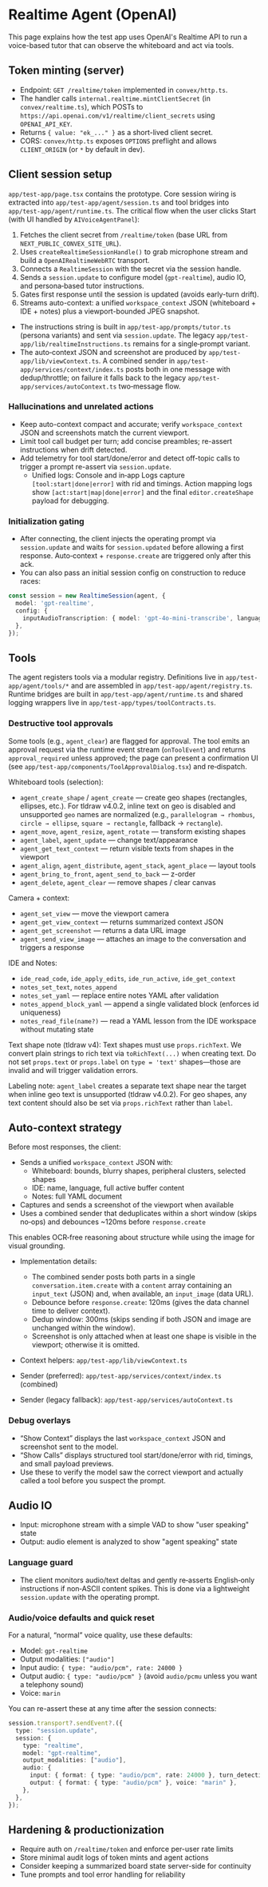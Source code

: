 # Realtime Agent (OpenAI)

This page explains how the test app uses OpenAI's Realtime API to run a voice-based tutor that can observe the whiteboard and act via tools.

## Token minting (server)

- Endpoint: `GET /realtime/token` implemented in `convex/http.ts`.
- The handler calls `internal.realtime.mintClientSecret` (in `convex/realtime.ts`), which POSTs to `https://api.openai.com/v1/realtime/client_secrets` using `OPENAI_API_KEY`.
- Returns `{ value: "ek_..." }` as a short-lived client secret.
- CORS: `convex/http.ts` exposes `OPTIONS` preflight and allows `CLIENT_ORIGIN` (or `*` by default in dev).

## Client session setup

`app/test-app/page.tsx` contains the prototype. Core session wiring is extracted into `app/test-app/agent/session.ts` and tool bridges into `app/test-app/agent/runtime.ts`. The critical flow when the user clicks Start (with UI handled by `AIVoiceAgentPanel`):

1. Fetches the client secret from `/realtime/token` (base URL from `NEXT_PUBLIC_CONVEX_SITE_URL`).
2. Uses `createRealtimeSessionHandle()` to grab microphone stream and build a `OpenAIRealtimeWebRTC` transport.
3. Connects a `RealtimeSession` with the secret via the session handle.
4. Sends a `session.update` to configure model (`gpt-realtime`), audio IO, and persona‑based tutor instructions.
5. Gates first response until the session is updated (avoids early-turn drift).
6. Streams auto-context: a unified `workspace_context` JSON (whiteboard + IDE + notes) plus a viewport-bounded JPEG snapshot.

- The instructions string is built in `app/test-app/prompts/tutor.ts` (persona variants) and sent via `session.update`. The legacy `app/test-app/lib/realtimeInstructions.ts` remains for a single‑prompt variant.
 - The auto‑context JSON and screenshot are produced by `app/test-app/lib/viewContext.ts`. A combined sender in `app/test-app/services/context/index.ts` posts both in one message with dedup/throttle; on failure it falls back to the legacy `app/test-app/services/autoContext.ts` two‑message flow.

### Hallucinations and unrelated actions
- Keep auto-context compact and accurate; verify `workspace_context` JSON and screenshots match the current viewport.
- Limit tool call budget per turn; add concise preambles; re-assert instructions when drift detected.
- Add telemetry for tool start/done/error and detect off-topic calls to trigger a prompt re-assert via `session.update`.
  - Unified logs: Console and in‑app Logs capture `[tool:start|done|error]` with rid and timings. Action mapping logs show `[act:start|map|done|error]` and the final `editor.createShape` payload for debugging.

### Initialization gating

- After connecting, the client injects the operating prompt via `session.update` and waits for `session.updated` before allowing a first response. Auto‑context + `response.create` are triggered only after this ack.
- You can also pass an initial session config on construction to reduce races:

```ts
const session = new RealtimeSession(agent, {
  model: 'gpt-realtime',
  config: {
    inputAudioTranscription: { model: 'gpt-4o-mini-transcribe', language: 'en' },
  },
});
```

## Tools

The agent registers tools via a modular registry. Definitions live in `app/test-app/agent/tools/*` and are assembled in `app/test-app/agent/registry.ts`. Runtime bridges are built in `app/test-app/agent/runtime.ts` and shared logging wrappers live in `app/test-app/types/toolContracts.ts`.

### Destructive tool approvals
Some tools (e.g., `agent_clear`) are flagged for approval. The tool emits an approval request via the runtime event stream (`onToolEvent`) and returns `approval_required` unless approved; the page can present a confirmation UI (see `app/test-app/components/ToolApprovalDialog.tsx`) and re‑dispatch.

Whiteboard tools (selection):

- `agent_create_shape` / `agent_create` — create geo shapes (rectangles, ellipses, etc.). For tldraw v4.0.2, inline text on geo is disabled and unsupported `geo` names are normalized (e.g., `parallelogram → rhombus`, `circle → ellipse`, `square → rectangle`, fallback → `rectangle`).
- `agent_move`, `agent_resize`, `agent_rotate` — transform existing shapes
- `agent_label`, `agent_update` — change text/appearance
- `agent_get_text_context` — return visible texts from shapes in the viewport
- `agent_align`, `agent_distribute`, `agent_stack`, `agent_place` — layout tools
- `agent_bring_to_front`, `agent_send_to_back` — z-order
- `agent_delete`, `agent_clear` — remove shapes / clear canvas

Camera + context:

- `agent_set_view` — move the viewport camera
- `agent_get_view_context` — returns summarized context JSON
- `agent_get_screenshot` — returns a data URL image
- `agent_send_view_image` — attaches an image to the conversation and triggers a response

IDE and Notes:

- `ide_read_code`, `ide_apply_edits`, `ide_run_active`, `ide_get_context`
- `notes_set_text`, `notes_append`
- `notes_set_yaml` — replace entire notes YAML after validation
- `notes_append_block_yaml` — append a single validated block (enforces id uniqueness)
- `notes_read_file(name?)` — read a YAML lesson from the IDE workspace without mutating state

Text shape note (tldraw v4): Text shapes must use `props.richText`. We convert plain strings to rich text via `toRichText(...)` when creating text. Do not set `props.text` or `props.label` on `type = 'text'` shapes—those are invalid and will trigger validation errors.

Labeling note: `agent_label` creates a separate text shape near the target when inline geo text is unsupported (tldraw v4.0.2). For geo shapes, any text content should also be set via `props.richText` rather than `label`.

## Auto‑context strategy

Before most responses, the client:

- Sends a unified `workspace_context` JSON with:
  - Whiteboard: bounds, blurry shapes, peripheral clusters, selected shapes
  - IDE: name, language, full active buffer content
  - Notes: full YAML document
- Captures and sends a screenshot of the viewport when available
- Uses a combined sender that deduplicates within a short window (skips no‑ops) and debounces ~120ms before `response.create`

This enables OCR‑free reasoning about structure while using the image for visual grounding.

- Implementation details:
  - The combined sender posts both parts in a single `conversation.item.create` with a `content` array containing an `input_text` (JSON) and, when available, an `input_image` (data URL).
  - Debounce before `response.create`: 120ms (gives the data channel time to deliver context).
  - Dedup window: 300ms (skips sending if both JSON and image are unchanged within the window).
  - Screenshot is only attached when at least one shape is visible in the viewport; otherwise it is omitted.

- Context helpers: `app/test-app/lib/viewContext.ts`
- Sender (preferred): `app/test-app/services/context/index.ts` (combined)
- Sender (legacy fallback): `app/test-app/services/autoContext.ts`

### Debug overlays

- “Show Context” displays the last `workspace_context` JSON and screenshot sent to the model.
- “Show Calls” displays structured tool start/done/error with rid, timings, and small payload previews.
- Use these to verify the model saw the correct viewport and actually called a tool before you suspect the prompt.

## Audio IO

- Input: microphone stream with a simple VAD to show "user speaking" state
- Output: audio element is analyzed to show "agent speaking" state

### Language guard
- The client monitors audio/text deltas and gently re‑asserts English‑only instructions if non‑ASCII content spikes. This is done via a lightweight `session.update` with the operating prompt.

### Audio/voice defaults and quick reset

For a natural, “normal” voice quality, use these defaults:

- Model: `gpt-realtime`
- Output modalities: `["audio"]`
- Input audio: `{ type: "audio/pcm", rate: 24000 }`
- Output audio: `{ type: "audio/pcm" }` (avoid `audio/pcmu` unless you want a telephony sound)
- Voice: `marin`

You can re-assert these at any time after the session connects:

```ts
session.transport?.sendEvent?.({
  type: "session.update",
  session: {
    type: "realtime",
    model: "gpt-realtime",
    output_modalities: ["audio"],
    audio: {
      input: { format: { type: "audio/pcm", rate: 24000 }, turn_detection: { type: "semantic_vad", eagerness: "medium", create_response: false, interrupt_response: false } },
      output: { format: { type: "audio/pcm" }, voice: "marin" },
    },
  },
});
```

## Hardening & productionization

- Require auth on `/realtime/token` and enforce per-user rate limits
- Store minimal audit logs of token mints and agent actions
- Consider keeping a summarized board state server-side for continuity
- Tune prompts and tool error handling for reliability


